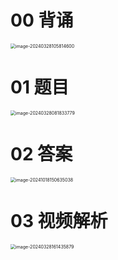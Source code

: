 # 00 背诵

<img src="https://cvp.oss-cn-shanghai.aliyuncs.com/picgo/202403281058746.png" alt="image-20240328105814600" style="zoom:50%;" />



# 01 题目

<img src="https://cvp.oss-cn-shanghai.aliyuncs.com/picgo/202403280818855.png" alt="image-20240328081833779" style="zoom:50%;" />

# 02 答案

<img src="https://cvp.oss-cn-shanghai.aliyuncs.com/202410181506513.png" alt="image-20241018150635038" style="zoom:50%;" />



# 03 视频解析

<img src="https://cvp.oss-cn-shanghai.aliyuncs.com/picgo/202403281614215.png" alt="image-20240328161435879" style="zoom: 50%;" />
